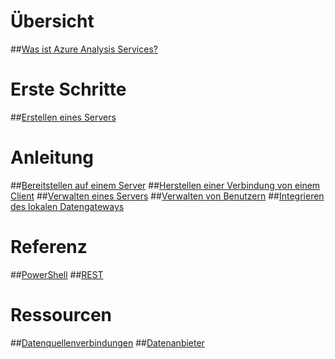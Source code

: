 # Übersicht
##[Was ist Azure Analysis Services?](analysis-services-overview.md)
# Erste Schritte
##[Erstellen eines Servers](analysis-services-create-server.md)

# Anleitung 
##[Bereitstellen auf einem Server](analysis-services-deploy.md)
##[Herstellen einer Verbindung von einem Client](analysis-services-connect.md)
##[Verwalten eines Servers](analysis-services-manage.md)
##[Verwalten von Benutzern](analysis-services-manage-users.md)
##[Integrieren des lokalen Datengateways](analysis-services-gateway.md)

# Referenz
##[PowerShell](analysis-services-powershell.md)
##[REST](/rest/api/analysisservices)

# Ressourcen
##[Datenquellenverbindungen](analysis-services-datasource.md)
##[Datenanbieter](analysis-services-data-providers.md) 


<!--HONumber=Jan17_HO4-->


